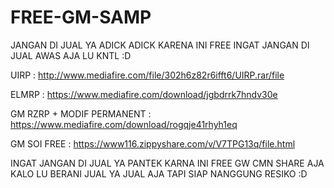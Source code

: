 # FREE-GM-SAMP
JANGAN DI JUAL YA ADICK ADICK KARENA INI FREE 
INGAT JANGAN DI JUAL AWAS AJA LU KNTL :D

UIRP :
http://www.mediafire.com/file/302h6z82r6ifft6/UIRP.rar/file

ELMRP :
https://www.mediafire.com/download/jgbdrrk7hndv30e

GM RZRP + MODIF PERMANENT :
https://www.mediafire.com/download/rogqje41rhyh1eq

GM SOI FREE :
https://www116.zippyshare.com/v/V7TPG13q/file.html


INGAT JANGAN DI JUAL YA PANTEK KARNA INI FREE GW CMN SHARE AJA 
KALO LU BERANI JUAL YA JUAL AJA TAPI SIAP NANGGUNG RESIKO :D
